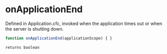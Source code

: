 # onApplicationEnd

Defined in Application.cfc, invoked when the application times out or when the server is shutting down.

```javascript
function onApplicationEnd(applicationScope) { }
```

```javascript
returns boolean
```
